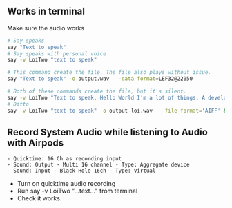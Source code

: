 ## Works in terminal

Make sure the audio works

```sh
# Say speaks
say "Text to speak"
# Say speaks with personal voice
say -v LoiTwo "text to speak"

# This command create the file. The file also plays without issue.
say "Text to speak" -o output.wav  --data-format=LEF32@22050

# Both of these commands create the file, but it's silent.
say -v LoiTwo "Text to speak. Hello World I'm a lot of things. A developer...." -o output-loi.wav  --data-format=LEF32@22050
# Ditto
say -v LoiTwo "text to speak" -o output-loi.wav  --file-format='AIFF' && lame -m m output-loi.wav output-loi.mp3
```

## Record System Audio while listening to Audio with Airpods

    - Quicktime: 16 Ch as recording input
    - Sound: Output - Multi 16 channel - Type: Aggregate device
    - Sound: Input - Black Hole 16ch - Type: Virtual

- Turn on quicktime audio recording
- Run say -v LoiTwo "...text..." from terminal
- Check it works.
